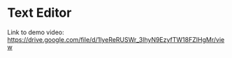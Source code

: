 # Text Editor

Link to demo video: https://drive.google.com/file/d/1lyeReRUSWr_3lhyN9EzyfTW18FZIHgMr/view

